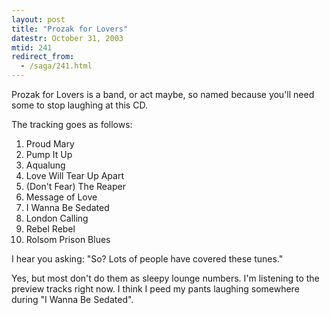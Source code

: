 ```yaml
---
layout: post
title: "Prozak for Lovers"
datestr: October 31, 2003
mtid: 241
redirect_from:
  - /saga/241.html
---
```


Prozak for Lovers is a band, or act maybe, so named because you'll need
some to stop laughing at this CD.

The tracking goes as follows:

1. Proud Mary
2. Pump It Up
3. Aqualung
4. Love Will Tear Up Apart
5. (Don't Fear) The Reaper
6. Message of Love
7. I Wanna Be Sedated
8. London Calling
9. Rebel Rebel
10. Rolsom Prison Blues

I hear you asking: "So? Lots of people have covered these tunes."

Yes, but most don't do them as sleepy lounge numbers.  I'm listening to
the preview tracks right now.  I think I peed my pants laughing somewhere
during "I Wanna Be Sedated".
